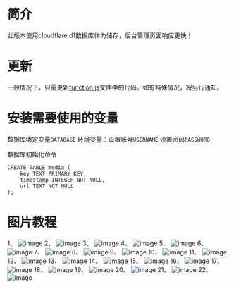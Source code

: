 # 简介

此版本使用cloudflare d1数据库作为储存，后台管理页面响应更快！

# 更新
一般情况下，只需更新[function.js](https://raw.githubusercontent.com/0-RTT/telegraph/main/D1/function.js)文件中的代码。如有特殊情况，将另行通知。

# 安装需要使用的变量

数据库绑定变量```DATABASE``` 环境变量：设置账号```USERNAME``` 设置密码```PASSWORD```

数据库初始化命令
```
CREATE TABLE media (
    key TEXT PRIMARY KEY,
    timestamp INTEGER NOT NULL,
    url TEXT NOT NULL
);

```
# 图片教程
1、
![image](https://kycloud3.koyoo.cn/20240829ab8e7202408291110085598.png)
2、
![image](https://kycloud3.koyoo.cn/20240829dde8f202408291110076344.png)
3、
![image](https://kycloud3.koyoo.cn/2024082999a92202408291110079488.png)
4、
![image](http://kycloud3.koyoo.cn/2024082913106202408291111045980.png)
5、
![image](http://kycloud3.koyoo.cn/20240829426e2202408291111415611.png)
6、
![image](http://kycloud3.koyoo.cn/202408290028f20240829111205448.png)
7、
![image](http://kycloud3.koyoo.cn/202408295c74a202408291112222566.png)
8、
![image](http://kycloud3.koyoo.cn/20240829b4a21202408291118209822.png)
9、
![image](http://kycloud3.koyoo.cn/20240829d5fe4202408291113048235.png)
10、
![image](http://kycloud3.koyoo.cn/20240829f9ecc202408291113197734.png)
11、
![image](http://kycloud3.koyoo.cn/2024082997a84202408291113394516.png)
12、
![image](http://kycloud3.koyoo.cn/202408294223e202408291114234528.png)
13、
![image](http://kycloud3.koyoo.cn/202408294def5202408291113564340.png)
14、
![image](http://kycloud3.koyoo.cn/20240829ee47f202408291114436925.png)
15、
![image](http://kycloud3.koyoo.cn/2024082955160202408291115012336.png)
16、
![image](http://kycloud3.koyoo.cn/20240829acccf202408291119324308.png)
17、
![image](http://kycloud3.koyoo.cn/202408299f1cf202408291115372291.png)
18、
![image](http://kycloud3.koyoo.cn/2024082995808202408291115555979.png)
19、
![image](http://kycloud3.koyoo.cn/20240829d74ed202408291116109872.png)
20、
![image](http://kycloud3.koyoo.cn/202408297016920240829112031668.png)
21、
![image](http://kycloud3.koyoo.cn/202408294263b20240829111643698.png)
22、
![image](http://kycloud3.koyoo.cn/20240829a4d5f202408291117024227.png)
